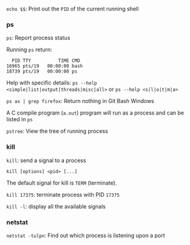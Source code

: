 ``echo $$``: Print out the ``PID`` of the current running shell

### ps

``ps``: Report process status

Running ``ps`` return:

```
  PID TTY          TIME CMD
16965 pts/19   00:00:00 bash
18739 pts/19   00:00:00 ps
```

Help with specific details: ``ps --help <simple|list|output|threads|misc|all>`` or ``ps --help <s|l|o|t|m|a>``

``ps ax | grep firefox``: Return nothing in Git Bash Windows

A C compile program (``a.out``) program will run as a process and can be listed in ``ps``

``pstree``: View the tree of running process

### kill

``kill``: send a signal to a process

``kill [options] <pid> [...]``

The  default  signal  for kill is ``TERM`` (terminate).

``kill 17375``: terminate process with PID ``17375``

``kill -l``: display all the available signals

### netstat

``netstat -tulpn``: Find out which process is listening upon a port
